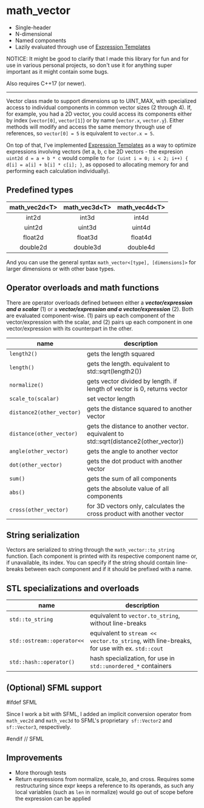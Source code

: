 # math_vector

* Single-header
* N-dimensional
* Named components
* Lazily evaluated through use of [Expression Templates](https://en.wikipedia.org/wiki/Expression_templates)

NOTICE: It might be good to clarify that I made this library for fun and for use in various personal projects, so don't use it for anything super important as it might contain some bugs.

Also requires C++17 (or newer).

---

Vector class made to support dimensions up to UINT_MAX, with specialized access to individual components in common vector sizes (2 through 4). If, for example, you had a 2D vector, you could access its components either by index (`vector[0]`, `vector[1]`) or by name (`vector.x`, `vector.y`). Either methods will modify and access the same memory through use of references, so `vector[0] = 5` is equivalent to `vector.x = 5`. 

On top of that, I've implemented [Expression Templates](https://en.wikipedia.org/wiki/Expression_templates) as a way to optimize expressions involving vectors (let a, b, c be 2D vectors - the expresion `uint2d d = a + b * c` would compile to `for (uint i = 0; i < 2; i++) { d[i] = a[i] + b[i] * c[i]; }`, as opposed to allocating memory for and performing each calculation individually).

## Predefined types

| math_vec2d\<T> | math_vec3d\<T> | math_vec4d\<T> |
| :-: | :-: | :-: |
| int2d | int3d | int4d |
| uint2d | uint3d | uint4d |
| float2d | float3d | float4d |
| double2d | double3d | double4d |

And you can use the general syntax `math_vector<[type], [dimensions]>` for larger dimensions or with other base types.

## Operator overloads and math functions

There are operator overloads defined between either a ***vector/expression and a scalar*** (1) or a ***vector/expression and a vector/expression*** (2). Both are evaluated component-wise. (1) pairs up each component of the vector/expression with the scalar, and (2) pairs up each component in one vector/expression with its counterpart in the other.

| name | description |
| --- | --- |
| `length2()` | gets the length squared |
| `length()` | gets the length. equivalent to std::sqrt(length2()) |
| `normalize()` | gets vector divided by length. if length of vector is 0, returns vector |
| `scale_to(scalar)` | set vector length |
| `distance2(other_vector)` | gets the distance squared to another vector |
| `distance(other_vector)` | gets the distance to another vector. equivalent to std::sqrt(distance2(other_vector)) |
| `angle(other_vector)` | gets the angle to another vector |
| `dot(other_vector)` | gets the dot product with another vector |
| `sum()` | gets the sum of all components |
| `abs()` | gets the absolute value of all components |
| `cross(other_vector)` | for 3D vectors only, calculates the cross product with another vector |

## String serialization

Vectors are serialized to string through the `math_vector::to_string` function. Each component is printed with its respective component name or, if unavailable, its index. You can specify if the string should contain line-breaks between each component and if it should be prefixed with a name. 

## STL specializations and overloads

| name | description |
| --- | --- |
| `std::to_string` | equivalent to `vector.to_string`, without line-breaks |
| `std::ostream::operator<<` | equivalent to `stream << vector.to_string`, with line-breaks, for use with ex. `std::cout` |
| `std::hash::operator()` | hash specialization, for use in `std::unordered_*` containers |

## (Optional) SFML support

#ifdef SFML

Since I work a bit with SFML, I added an implicit conversion operator from `math_vec2d` and `math_vec3d` to SFML's proprietary` sf::Vector2` and `sf::Vector3`, respectively. 

#endif // SFML

## Improvements

* More thorough tests
* Return expressions from normalize, scale_to, and cross. Requires some restructuring since expr keeps a reference to its operands, as such any local variables (such as `len` in normalize) would go out of scope before the expression can be applied
